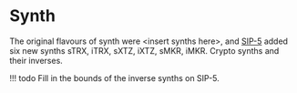 # Synth

The original flavours of synth were \<insert synths here\>, and [SIP-5](https://github.com/Synthetixio/SIPs/blob/master/SIPS/sip-5.md) added six new synths sTRX, iTRX, sXTZ, iXTZ, sMKR, iMKR. Crypto synths and their inverses.

!!! todo
    Fill in the bounds of the inverse synths on SIP-5.

